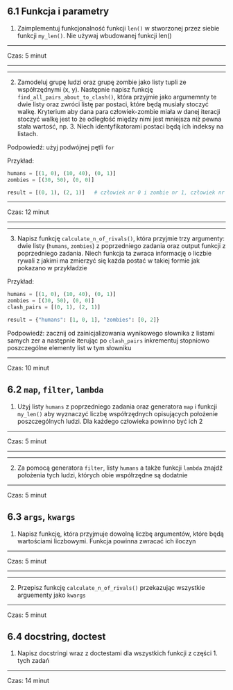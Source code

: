 ## 6.1 Funkcja i parametry

1. Zaimplementuj funkcjonalność funkcji `len()` w stworzonej przez siebie funkcji `my_len()`. Nie używaj wbudowanej funkcji len()


---
Czas: 5 minut

---

---

2. Zamodeluj grupę ludzi oraz grupę zombie jako listy tupli ze współrzędnymi (x, y). Następnie napisz funkcję `find_all_pairs_about_to_clash()`, która przyjmie jako argumemnty te dwie listy oraz zwróci listę par postaci, które będą musiały stoczyć walkę. Kryterium aby dana para człowiek-zombie miała w danej iteracji stoczyć walkę jest to że odległość między nimi jest mniejsza niż pewna stała wartość, np. 3. Niech identyfikatorami postaci będą ich indeksy na listach.

Podpowiedź: użyj podwójnej pętli `for`

Przykład:
```python
humans = [(1, 0), (10, 40), (0, 1)]
zombies = [(30, 50), (0, 0)]

result = [(0, 1), (2, 1)]   # człowiek nr 0 i zombie nr 1, człowiek nr 2 i zombie nr 1
```

---
Czas: 12 minut

---

---
3. Napisz funkcję `calculate_n_of_rivals()`, która przyjmie trzy argumenty: dwie listy (`humans`, `zombies`) z poprzedniego zadania oraz output funkcji z poprzedniego zadania. Niech funkcja ta zwraca informację o liczbie rywali z jakimi ma zmierzyć się każda postać w takiej formie jak pokazano w przykładzie

Przykład:
```python
humans = [(1, 0), (10, 40), (0, 1)]
zombies = [(30, 50), (0, 0)]
clash_pairs = [(0, 1), (2, 1)]

result = {"humans": [1, 0, 1], "zombies": [0, 2]}
```

Podpowiedź: zacznij od zainicjalizowania wynikowego słownika z listami samych zer a następnie iterując po `clash_pairs` inkrementuj stopniowo poszczególne elementy list w tym słowniku

---
Czas: 10 minut

## 6.2 `map`, `filter`, `lambda`
1. Użyj listy `humans` z poprzedniego zadania oraz generatora `map` i funkcji `my_len()` aby wyznaczyć liczbę współrzędnych opisujących położenie poszczególnych ludzi. Dla każdego człowieka powinno być ich 2

---
Czas: 5 minut

---

---
2. Za pomocą generatora `filter`, listy `humans` a także funkcji `lambda` znajdź położenia tych ludzi, których obie współrzędne są dodatnie

---
Czas: 5 minut


## 6.3 `args`, `kwargs`
1. Napisz funkcję, która przyjmuje dowolną liczbę argumentów, które będą wartościami liczbowymi. Funkcja powinna zwracać ich iloczyn

---
Czas: 5 minut

---

---

2. Przepisz funkcję `calculate_n_of_rivals()` przekazując wszystkie arguementy jako `kwargs`

---
Czas: 5 minut


## 6.4 docstring, doctest
1. Napisz docstringi wraz z doctestami dla wszystkich funkcji z części 1. tych zadań

---
Czas: 14 minut
